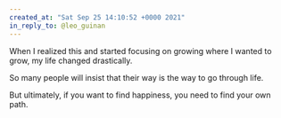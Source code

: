 ```yaml
---
created_at: "Sat Sep 25 14:10:52 +0000 2021"
in_reply_to: @leo_guinan
---
```


When I realized this and started focusing on growing where I wanted to grow, my life changed drastically. 

So many people will insist that their way is the way to go through life. 

But ultimately, if you want to find happiness, you need to find your own path.